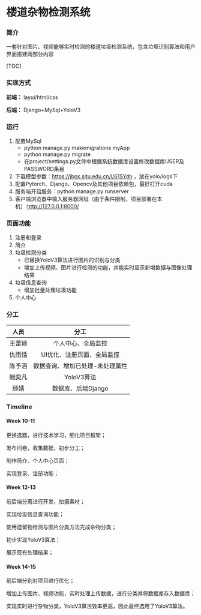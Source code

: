 # 楼道杂物检测系统

### 简介
一套针对图片、视频能够实时检测的楼道垃圾检测系统，包含垃圾识别算法和用户界面搭建两部分内容



[TOC]

### 实现方式
**前端：**
layui/html/css

**后端：**
Django+MySql+YoloV3

### 运行

1. 配置MySql
   * python manage.py makemigrations myApp
   * python manage.py migrate
   * 在project/settings.py文件中根据系统数据库设置修改数据库USER及PASSWORD条目
2. 下载模型参数：https://jbox.sjtu.edu.cn/l/61SYdh ，放在yolo/logs下
3. 配置Pytorch、Django、Opencv及其他项目依赖包，最好打开cuda
4. 服务端开启服务：python manage.py runserver
5. 客户端浏览器中输入服务器网址（由于条件限制，项目部署在本机）:http://127.0.0.1:8000/

### 页面功能
1. 注册和登录
2. 简介
3. 垃圾检测分类
   * 已替换YoloV3算法进行图片的识别与分类
   * 增加上传视频、图片进行检测的功能，并能实时显示新增数据与图像处理结果
4. 垃圾信息查询
   * 增加批量处理垃圾功能
5. 个人中心

### 分工
|  人员  |        分工        |
| :------: |:----------------:|
| 王蕾颖 |    个人中心、全局监控     |
| 仇雨恬 |  UI优化、注册页面、全局监控  |
| 陈予涵 | 数据查询、增加已处理-未处理属性 |
| 鲍奕凡 |     YoloV3算法     |
|  顾婧  |   数据库、后端Django   |

### Timeline

#### Week 10-11

更换选题，进行技术学习，细化项目框架；

发布问卷，收集数据，初步分工；

制作简介、个人中心页面；

实现登录、注册功能；

#### Week 12-13

前后端分离进行开发，拍摄素材；

实现垃圾信息查询功能；

使用遗留物检测与图片分类方法完成杂物分类；

初步实现YoloV3算法；

展示现有处理结果；

#### Week 14-15

前后端分别对项目进行优化；

增加上传图片、视频功能，实时处理上传数据，进行分类并将数据库存入数据库；

实现实时进行杂物分类，YoloV3算法效率更高，因此最终选用了YoloV3算法。
